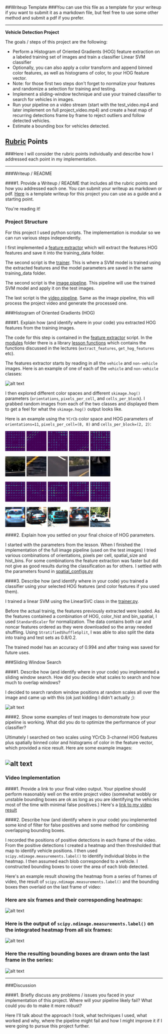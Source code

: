 ##Writeup Template
###You can use this file as a template for your writeup if you want to submit it as a markdown file, but feel free to use some other method and submit a pdf if you prefer.

---

**Vehicle Detection Project**

The goals / steps of this project are the following:

* Perform a Histogram of Oriented Gradients (HOG) feature extraction on a labeled training set of images and train a classifier Linear SVM classifier
* Optionally, you can also apply a color transform and append binned color features, as well as histograms of color, to your HOG feature vector.
* Note: for those first two steps don't forget to normalize your features and randomize a selection for training and testing.
* Implement a sliding-window technique and use your trained classifier to search for vehicles in images.
* Run your pipeline on a video stream (start with the test_video.mp4 and later implement on full project_video.mp4) and create a heat map of recurring detections frame by frame to reject outliers and follow detected vehicles.
* Estimate a bounding box for vehicles detected.

[//]: # (Image References)
[image1]: ./examples/car_not_car.png

[hog_c1]: ./output_images/train_hog_features/img1.png
[hog_c2]: ./output_images/train_hog_features/img2.png
[hog_c3]: ./output_images/train_hog_features/img3.png
[hog_c4]: ./output_images/train_hog_features/img4.png
[hog_c5]: ./output_images/train_hog_features/img5.png
[hog_c6]: ./output_images/train_hog_features/orig1.png
[hog_c7]: ./output_images/train_hog_features/orig2.png
[hog_c8]: ./output_images/train_hog_features/orig3.png
[hog_c9]: ./output_images/train_hog_features/orig4.png
[hog_c10]: ./output_images/train_hog_features/orig5.png

[hog_n1]: ./output_images/train_hog_features_car/img1.png
[hog_n2]: ./output_images/train_hog_features_car/img2.png
[hog_n3]: ./output_images/train_hog_features_car/img3.png
[hog_n4]: ./output_images/train_hog_features_car/img4.png
[hog_n5]: ./output_images/train_hog_features_car/img5.png
[hog_n6]: ./output_images/train_hog_features_car/orig1.png
[hog_n7]: ./output_images/train_hog_features_car/orig2.png
[hog_n8]: ./output_images/train_hog_features_car/orig3.png
[hog_n9]: ./output_images/train_hog_features_car/orig4.png
[hog_n10]: ./output_images/train_hog_features_car/orig5.png

[image3]: ./examples/sliding_windows.jpg
[image4]: ./examples/sliding_window.jpg
[image5]: ./examples/bboxes_and_heat.png
[image6]: ./examples/labels_map.png
[image7]: ./examples/output_bboxes.png
[video1]: ./project_video.mp4

## [Rubric](https://review.udacity.com/#!/rubrics/513/view) Points
###Here I will consider the rubric points individually and describe how I addressed each point in my implementation.  

---
###Writeup / README

####1. Provide a Writeup / README that includes all the rubric points and how you addressed each one.  You can submit your writeup as markdown or pdf.  [Here](https://github.com/udacity/CarND-Vehicle-Detection/blob/master/writeup_template.md) is a template writeup for this project you can use as a guide and a starting point.  

You're reading it!

### Project Structure

For this project I used python scripts. The implementation is modular so we can run various steps independently.

I first implemented a [feature extractor](https://github.com/adifatol/CarND-Vehicle-Detection/blob/master/feature_extractor.py) which will extract the features HOG features and save it into the training_data folder.

The second script is the [trainer](https://github.com/adifatol/CarND-Vehicle-Detection/blob/master/trainer.py). This is where a SVM model is trained using the extracted features and the model parameters are saved in the same training_data folder.

The second script is the [image pipeline](https://github.com/adifatol/CarND-Vehicle-Detection/blob/master/pipeline_img.py). This pipeline will use the trained SVM model and apply it on the test images.

The last script is the [video pipeline](https://github.com/adifatol/CarND-Vehicle-Detection/blob/master/pipeline_video.py). Same as the image pipeline, this will process the project video and generate the processed one.

###Histogram of Oriented Gradients (HOG)

####1. Explain how (and identify where in your code) you extracted HOG features from the training images.

The code for this step is contained in the [feature extractor](https://github.com/adifatol/CarND-Vehicle-Detection/blob/master/feature_extractor.py) script. In the [modules](https://github.com/adifatol/CarND-Vehicle-Detection/tree/master/modules) folder there is a library [lesson functions](https://github.com/adifatol/CarND-Vehicle-Detection/blob/master/modules/lesson_functions.py) which contains the functions discussed in the lectures (`extract_features`, `get_hog_features` etc).

The features extractor starts by reading in all the `vehicle` and `non-vehicle` images. Here is an example of one of each of the `vehicle` and `non-vehicle` classes:

![alt text][image1]

I then explored different color spaces and different `skimage.hog()` parameters (`orientations`, `pixels_per_cell`, and `cells_per_block`).  I grabbed random images from each of the two classes and displayed them to get a feel for what the `skimage.hog()` output looks like.

Here is an example using the `YCrCb` color space and HOG parameters of `orientations=11`, `pixels_per_cell=(8, 8)` and `cells_per_block=(2, 2)`:


![alt text][hog_c1] ![alt text][hog_c2] ![alt text][hog_c3] ![alt text][hog_c4] ![alt text][hog_c5]

![alt text][hog_c6] ![alt text][hog_c7] ![alt text][hog_c8] ![alt text][hog_c9] ![alt text][hog_c10]

![alt text][hog_n1] ![alt text][hog_n2] ![alt text][hog_n3] ![alt text][hog_n4] ![alt text][hog_n5]

![alt text][hog_n6] ![alt text][hog_n7] ![alt text][hog_n8] ![alt text][hog_n9] ![alt text][hog_n10]

####2. Explain how you settled on your final choice of HOG parameters.

I started with the parameters from the lesson. When I finished the implementation of the full image pipeline (used on the test images) I tried various combinations of orientations, pixels per cell, spatial_size and hist_bins. For some combinations the feature extraction was faster but did not give as good results during the classification as for others. I settled with the parameters found in [spatial_configs.py](https://github.com/adifatol/CarND-Vehicle-Detection/blob/master/modules/spatial_configs.py)

####3. Describe how (and identify where in your code) you trained a classifier using your selected HOG features (and color features if you used them).

I trained a linear SVM using the LinearSVC class in the [trainer.py](https://github.com/adifatol/CarND-Vehicle-Detection/blob/master/trainer.py).

Before the actual trainig, the features previously extracted were loaded. As the features contained a combination of HOG, color_hist and bin_spatial, I used `StandardScaler` for normalization. The data contains both car and noncar features ordered as they were downloaded so the array needed shuffling. Using `StratifiedShuffleSplit`, I was able to also split the data into traing and test sets as 0.8/0.2.

The trained model has an accuracy of 0.994 and after traing was saved for future uses.

###Sliding Window Search

####1. Describe how (and identify where in your code) you implemented a sliding window search.  How did you decide what scales to search and how much to overlap windows?

I decided to search random window positions at random scales all over the image and came up with this (ok just kidding I didn't actually ;):

![alt text][image3]

####2. Show some examples of test images to demonstrate how your pipeline is working.  What did you do to optimize the performance of your classifier?

Ultimately I searched on two scales using YCrCb 3-channel HOG features plus spatially binned color and histograms of color in the feature vector, which provided a nice result.  Here are some example images:

![alt text][image4]
---

### Video Implementation

####1. Provide a link to your final video output.  Your pipeline should perform reasonably well on the entire project video (somewhat wobbly or unstable bounding boxes are ok as long as you are identifying the vehicles most of the time with minimal false positives.)
Here's a [link to my video result](./project_video.mp4)


####2. Describe how (and identify where in your code) you implemented some kind of filter for false positives and some method for combining overlapping bounding boxes.

I recorded the positions of positive detections in each frame of the video.  From the positive detections I created a heatmap and then thresholded that map to identify vehicle positions.  I then used `scipy.ndimage.measurements.label()` to identify individual blobs in the heatmap.  I then assumed each blob corresponded to a vehicle.  I constructed bounding boxes to cover the area of each blob detected.  

Here's an example result showing the heatmap from a series of frames of video, the result of `scipy.ndimage.measurements.label()` and the bounding boxes then overlaid on the last frame of video:

### Here are six frames and their corresponding heatmaps:

![alt text][image5]

### Here is the output of `scipy.ndimage.measurements.label()` on the integrated heatmap from all six frames:
![alt text][image6]

### Here the resulting bounding boxes are drawn onto the last frame in the series:
![alt text][image7]



---

###Discussion

####1. Briefly discuss any problems / issues you faced in your implementation of this project.  Where will your pipeline likely fail?  What could you do to make it more robust?

Here I'll talk about the approach I took, what techniques I used, what worked and why, where the pipeline might fail and how I might improve it if I were going to pursue this project further.  
